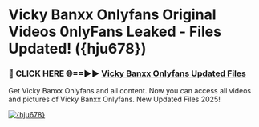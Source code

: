 # Vicky Banxx Onlyfans Original Videos 0nlyFans Leaked - Files Updated! ({hju678})

<h3>🔴 CLICK HERE 🌐==►► <a href="https://tinyurl.com/ms9xzufz" rel="nofollow">Vicky Banxx Onlyfans Updated Files</a></h3>

Get Vicky Banxx Onlyfans and all content. Now you can access all videos and pictures of Vicky Banxx Onlyfans. New Updated Files 2025!

[![{hju678}](https://i.imgur.com/PQ7UWWw.gif)](https://tinyurl.com/ms9xzufz)